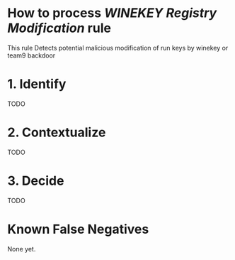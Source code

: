 # How to process *WINEKEY Registry Modification* rule
This rule Detects potential malicious modification of run keys by winekey or team9 backdoor

# 1. Identify
TODO

# 2. Contextualize
TODO

# 3. Decide
TODO

# Known False Negatives
None yet.
